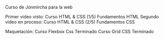 Curso de  Jonmircha para la web 

Primer video visto: Curso HTML & CSS (1/5) Fundamentos HTML
Segundo video en proceso: Curso HTML & CSS (2/5) Fundamentos CSS

Maquetación: 
Curso Flexbox Css Terminado
Curso  Grid CSS Terminado

